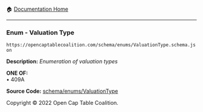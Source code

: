 :house: [Documentation Home](/README.md)

---

### Enum - Valuation Type

`https://opencaptablecoalition.com/schema/enums/ValuationType.schema.json`

**Description:** _Enumeration of valuation types_

**ONE OF:**</br>&bull; 409A

**Source Code:** [schema/enums/ValuationType](/schema/enums/ValuationType.schema.json)

Copyright © 2022 Open Cap Table Coalition.

